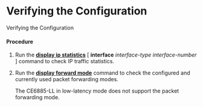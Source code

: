 Verifying the Configuration
===========================

Verifying the Configuration

#### Procedure

1. Run the [**display ip statistics**](cmdqueryname=display+ip+statistics+interface) [ **interface** *interface-type* *interface-number* ] command to check IP traffic statistics.
2. Run the [**display forward mode**](cmdqueryname=display+forward+mode) command to check the configured and currently used packet forwarding modes.
   
   
   
   The CE6885-LL in low-latency mode does not support the packet forwarding mode.